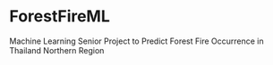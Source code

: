 # ForestFireML
Machine Learning Senior Project to Predict Forest Fire Occurrence in Thailand Northern Region
